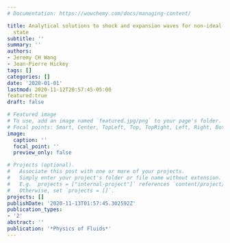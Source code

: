```yaml
---
# Documentation: https://wowchemy.com/docs/managing-content/

title: Analytical solutions to shock and expansion waves for non-ideal equations of
  state
subtitle: ''
summary: ''
authors:
- Jeremy CH Wang
- Jean-Pierre Hickey
tags: []
categories: []
date: '2020-01-01'
lastmod: 2020-11-12T20:57:45-05:00
featured:true 
draft: false

# Featured image
# To use, add an image named `featured.jpg/png` to your page's folder.
# Focal points: Smart, Center, TopLeft, Top, TopRight, Left, Right, BottomLeft, Bottom, BottomRight.
image:
  caption: ''
  focal_point: ''
  preview_only: false

# Projects (optional).
#   Associate this post with one or more of your projects.
#   Simply enter your project's folder or file name without extension.
#   E.g. `projects = ["internal-project"]` references `content/project/deep-learning/index.md`.
#   Otherwise, set `projects = []`.
projects: []
publishDate: '2020-11-13T01:57:45.302592Z'
publication_types:
- '2'
abstract: ''
publication: '*Physics of Fluids*'
---
```

